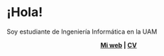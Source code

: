 # ¡Hola!

<p>Soy estudiante de Ingeniería Informática en la <span class="text-green-400">UAM</p>

<p align="center">
  <b>
    <a href="">Mi web</a>  |  
    <a href="">CV</a>
  </b>
</p>
